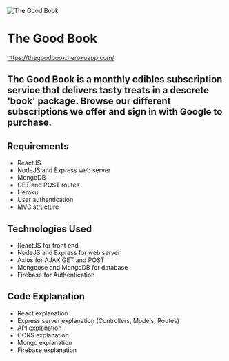 ![The Good Book](./img/tbg-logo-readme.png)

# The Good Book

https://thegoodbook.herokuapp.com/

## The Good Book is a monthly edibles subscription service that delivers tasty treats in a descrete 'book' package. Browse our different subscriptions we offer and sign in with Google to purchase.

## Requirements
- ReactJS
- NodeJS and Express web server
- MongoDB
- GET and POST routes
- Heroku
- User authentication
- MVC structure

## Technologies Used
- ReactJS for front end
- NodeJS and Express for web server
- Axios for AJAX GET and POST
- Mongoose and MongoDB for database
- Firebase for Authentication

## Code Explanation
- React explanation
- Express server explanation
(Controllers, Models, Routes)
- API explanation
- CORS explanation
- Mongo explanation
- Firebase explanation
